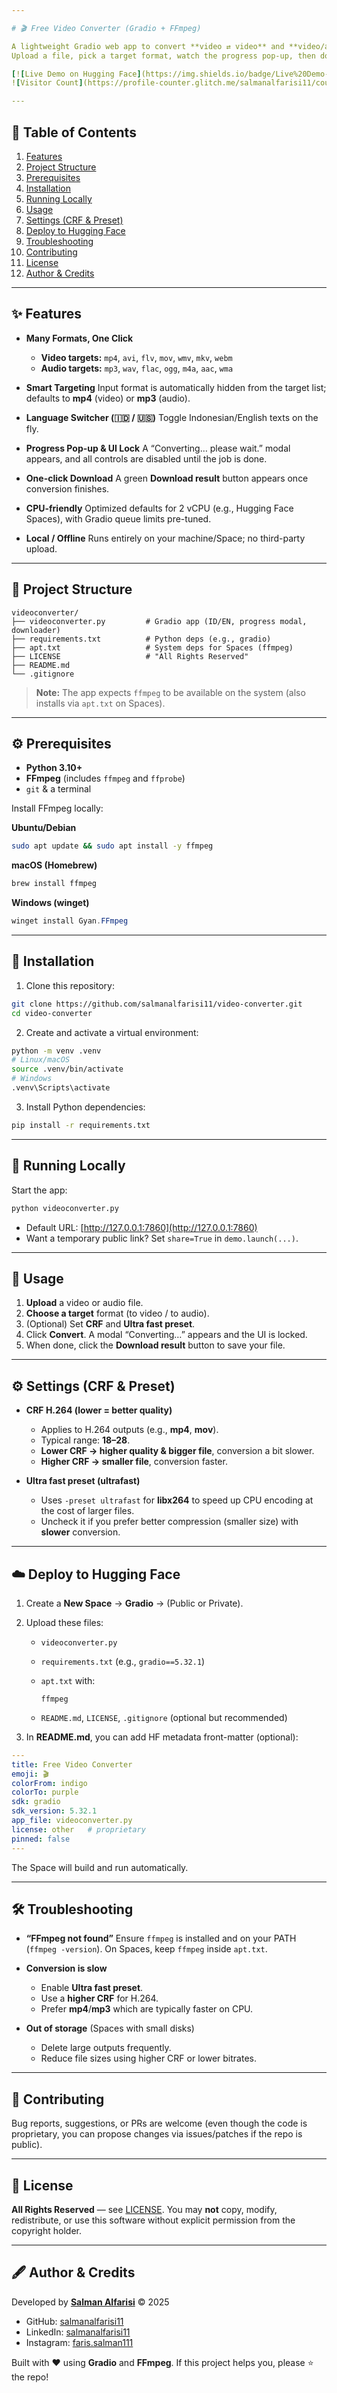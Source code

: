 ```yaml
---

# 🎬 Free Video Converter (Gradio + FFmpeg)

A lightweight Gradio web app to convert **video ⇄ video** and **video/audio ⇄ audio** locally using FFmpeg.
Upload a file, pick a target format, watch the progress pop-up, then download the result—fast and simple.

[![Live Demo on Hugging Face](https://img.shields.io/badge/Live%20Demo-Hugging%20Face-orange?style=for-the-badge&logo=huggingface)](https://huggingface.co/spaces/salman555/video-converter)
![Visitor Count](https://profile-counter.glitch.me/salmanalfarisi11/count.svg)

---
```


## 📑 Table of Contents

1. [Features](#features)
2. [Project Structure](#project-structure)
3. [Prerequisites](#prerequisites)
4. [Installation](#installation)
5. [Running Locally](#running-locally)
6. [Usage](#usage)
7. [Settings (CRF & Preset)](#settings-crf--preset)
8. [Deploy to Hugging Face](#deploy-to-hugging-face)
9. [Troubleshooting](#troubleshooting)
10. [Contributing](#contributing)
11. [License](#license)
12. [Author & Credits](#author--credits)

---

## ✨ Features

* **Many Formats, One Click**

  * **Video targets:** `mp4`, `avi`, `flv`, `mov`, `wmv`, `mkv`, `webm`
  * **Audio targets:** `mp3`, `wav`, `flac`, `ogg`, `m4a`, `aac`, `wma`

* **Smart Targeting**
  Input format is automatically hidden from the target list; defaults to **mp4** (video) or **mp3** (audio).

* **Language Switcher (🇮🇩 / 🇺🇸)**
  Toggle Indonesian/English texts on the fly.

* **Progress Pop-up & UI Lock**
  A “Converting… please wait.” modal appears, and all controls are disabled until the job is done.

* **One-click Download**
  A green **Download result** button appears once conversion finishes.

* **CPU-friendly**
  Optimized defaults for 2 vCPU (e.g., Hugging Face Spaces), with Gradio queue limits pre-tuned.

* **Local / Offline**
  Runs entirely on your machine/Space; no third-party upload.

---

## 📁 Project Structure

```
videoconverter/
├── videoconverter.py         # Gradio app (ID/EN, progress modal, downloader)
├── requirements.txt          # Python deps (e.g., gradio)
├── apt.txt                   # System deps for Spaces (ffmpeg)
├── LICENSE                   # "All Rights Reserved"
├── README.md
└── .gitignore
```

> **Note:** The app expects `ffmpeg` to be available on the system (also installs via `apt.txt` on Spaces).

---

## ⚙️ Prerequisites

* **Python 3.10+**
* **FFmpeg** (includes `ffmpeg` and `ffprobe`)
* `git` & a terminal

Install FFmpeg locally:

**Ubuntu/Debian**

```bash
sudo apt update && sudo apt install -y ffmpeg
```

**macOS (Homebrew)**

```bash
brew install ffmpeg
```

**Windows (winget)**

```powershell
winget install Gyan.FFmpeg
```

---

## 🔧 Installation

1. Clone this repository:

```bash
git clone https://github.com/salmanalfarisi11/video-converter.git
cd video-converter
```

2. Create and activate a virtual environment:

```bash
python -m venv .venv
# Linux/macOS
source .venv/bin/activate
# Windows
.venv\Scripts\activate
```

3. Install Python dependencies:

```bash
pip install -r requirements.txt
```

---

## 🚀 Running Locally

Start the app:

```bash
python videoconverter.py
```

* Default URL: [http://127.0.0.1:7860](http://127.0.0.1:7860)
* Want a temporary public link? Set `share=True` in `demo.launch(...)`.

---

## 🎯 Usage

1. **Upload** a video or audio file.
2. **Choose a target** format (to video / to audio).
3. (Optional) Set **CRF** and **Ultra fast preset**.
4. Click **Convert**. A modal “Converting…” appears and the UI is locked.
5. When done, click the **Download result** button to save your file.

---

## ⚙️ Settings (CRF & Preset)

* **CRF H.264 (lower = better quality)**

  * Applies to H.264 outputs (e.g., **mp4**, **mov**).
  * Typical range: **18–28**.
  * **Lower CRF → higher quality & bigger file**, conversion a bit slower.
  * **Higher CRF → smaller file**, conversion faster.

* **Ultra fast preset (ultrafast)**

  * Uses `-preset ultrafast` for **libx264** to speed up CPU encoding at the cost of larger files.
  * Uncheck it if you prefer better compression (smaller size) with **slower** conversion.

---

## ☁️ Deploy to Hugging Face

1. Create a **New Space** → **Gradio** → (Public or Private).

2. Upload these files:

   * `videoconverter.py`
   * `requirements.txt` (e.g., `gradio==5.32.1`)
   * `apt.txt` with:

     ```
     ffmpeg
     ```
   * `README.md`, `LICENSE`, `.gitignore` (optional but recommended)

3. In **README.md**, you can add HF metadata front-matter (optional):

```yaml
---
title: Free Video Converter
emoji: 🎬
colorFrom: indigo
colorTo: purple
sdk: gradio
sdk_version: 5.32.1
app_file: videoconverter.py
license: other   # proprietary
pinned: false
---
```

The Space will build and run automatically.

---

## 🛠️ Troubleshooting

* **“FFmpeg not found”**
  Ensure `ffmpeg` is installed and on your PATH (`ffmpeg -version`). On Spaces, keep `ffmpeg` inside `apt.txt`.

* **Conversion is slow**

  * Enable **Ultra fast preset**.
  * Use a **higher CRF** for H.264.
  * Prefer **mp4**/**mp3** which are typically faster on CPU.

* **Out of storage** (Spaces with small disks)

  * Delete large outputs frequently.
  * Reduce file sizes using higher CRF or lower bitrates.

---

## 🤝 Contributing

Bug reports, suggestions, or PRs are welcome (even though the code is proprietary, you can propose changes via issues/patches if the repo is public).

---

## 📄 License

**All Rights Reserved** — see [LICENSE](LICENSE).
You may **not** copy, modify, redistribute, or use this software without explicit permission from the copyright holder.

---

## 🖋️ Author & Credits

Developed by **[Salman Alfarisi](https://github.com/salmanalfarisi11)** © 2025

* GitHub: [salmanalfarisi11](https://github.com/salmanalfarisi11)
* LinkedIn: [salmanalfarisi11](https://linkedin.com/in/salmanalfarisi11)
* Instagram: [faris.salman111](https://instagram.com/faris.salman111)

Built with ❤️ using **Gradio** and **FFmpeg**.
If this project helps you, please ⭐ the repo!
